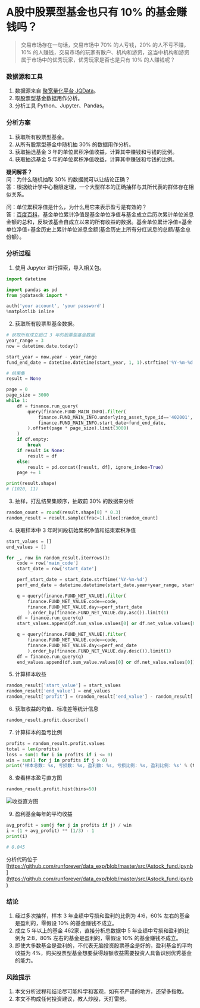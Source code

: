 # A股中股票型基金也只有 10% 的基金赚钱吗？

> 交易市场存在一句话，交易市场中 70% 的人亏钱，20% 的人不亏不赚，10% 的人赚钱，交易市场的玩家有散户、机构和游资，这当中机构和游资属于市场中的优秀玩家，优秀玩家是否也是只有 10% 的人赚钱呢？

### 数据源和工具
1. 数据源来自 [聚宽量化平台 JQData](https://www.joinquant.com/help/api/help?name=JQData)。
2. 取股票型基金数据用作分析。
3. 分析工具 Python、Jupyter、Pandas。

### 分析方案
1. 获取所有股票型基金。
2. 从所有股票型基金中随机抽 30% 的数据用作分析。
3. 获取抽选基金 3 年的单位累积净值收益，计算其中赚钱和亏钱的比例。
4. 获取抽选基金 5 年的单位累积净值收益，计算其中赚钱和亏钱的比例。

**疑问解答？**<br/>
问：为什么随机抽取 30% 的数据就可以让结论正确？<br/>
答：根据统计学中心极限定理，一个大型样本的正确抽样与其所代表的群体存在相似关系。

问：单位累积净值是什么，为什么用它来表示盈亏是有效的？<br/>
答：[百度百科](https://baike.baidu.com/item/%E7%B4%AF%E8%AE%A1%E5%87%80%E5%80%BC)，基金单位累计净值是基金单位净值与基金成立后历次累计单位派息金额的总和，反映该基金自成立以来的所有收益的数据。基金单位累计净值=基金单位净值+基金历史上累计单位派息金额(基金历史上所有分红派息的总额/基金总份额）。

### 分析过程
1. 使用 Jupyter 进行探索，导入相关包。

```python
import datetime

import pandas as pd
from jqdatasdk import *

auth('your account', 'your password')
%matplotlib inline
```

2. 获取所有股票型基金数据。

```python
# 获取所有成立超过 3 年的股票型基金数据
year_range = 3
now = datetime.date.today()

start_year = now.year - year_range
fund_end_date = datetime.datetime(start_year, 1, 1).strftime('%Y-%m-%d')

# 结果集
result = None

page = 0
page_size = 3000
while 1:
    df = finance.run_query(
        query(finance.FUND_MAIN_INFO).filter(
            finance.FUND_MAIN_INFO.underlying_asset_type_id=='402001',
            finance.FUND_MAIN_INFO.start_date<fund_end_date,
        ).offset(page * page_size).limit(3000)
    )
    if df.empty:
        break
    if result is None:
        result = df
    else:
        result = pd.concat([result, df], ignore_index=True)
    page += 1

print(result.shape)
# (1020, 11)
```

3. 抽样，打乱结果集顺序，抽取前 30% 的数据来分析

```python
random_count = round(result.shape[0] * 0.3)
random_result = result.sample(frac=1).iloc[:random_count]
```

4. 获取样本中 3 年时间段初始累积净值和结束累积净值

```python
start_values = []
end_values = []

for _, row in random_result.iterrows():
    code = row['main_code']
    start_date = row['start_date']

    perf_start_date = start_date.strftime('%Y-%m-%d')
    perf_end_date = datetime.datetime(start_date.year+year_range, start_date.month, start_date.day).strftime('%Y-%m-%d')

    q = query(finance.FUND_NET_VALUE).filter(
        finance.FUND_NET_VALUE.code==code,
        finance.FUND_NET_VALUE.day>=perf_start_date
        ).order_by(finance.FUND_NET_VALUE.day.asc()).limit(1)
    df = finance.run_query(q)
    start_values.append(df.sum_value.values[0] or df.net_value.values[0])

    q = query(finance.FUND_NET_VALUE).filter(
        finance.FUND_NET_VALUE.code==code,
        finance.FUND_NET_VALUE.day<=perf_end_date
        ).order_by(finance.FUND_NET_VALUE.day.desc()).limit(1)
    df = finance.run_query(q)
    end_values.append(df.sum_value.values[0] or df.net_value.values[0])
```

5. 计算样本收益

```python
random_result['start_value'] = start_values
random_result['end_value'] = end_values
random_result['profit'] = (random_result['end_value'] - random_result['start_value'])/random_result['start_value']
```

6. 获取收益的均值、标准差等统计信息

```python
random_result.profit.describe()
```

7. 计算样本的盈亏比例

```python
profits = random_result.profit.values
total = len(profits)
loss = sum(1 for i in profits if i <= 0)
win = sum(1 for j in profits if j > 0)
print('样本总数: %s, 亏损数: %s, 盈利数: %s, 亏损比例: %s, 盈利比例: %s' % (total, loss, win, round(loss/float(total), 2), round(win/float(total), 2)))
```

8. 查看样本盈亏直方图

```python
random_result.profit.hist(bins=50)
```

![收益直方图](http://cdn.defcoding.com/8C24CA16-940D-49E9-A463-60F06EA63C5A.png)

9. 盈利基金每年的平均收益

```python
avg_profit = sum(j for j in profits if j) / win
i = (1 + avg_profit) ** (1/3) - 1
print(i)

# 0.045
```

分析代码位于 [https://github.com/runforever/data_exp/blob/master/src/Astock_fund.ipynb](https://github.com/runforever/data_exp/blob/master/src/Astock_fund.ipynb)

### 结论
1. 经过多次抽样，样本 3 年业绩中亏损和盈利的比例为 4:6，60% 左右的基金是盈利的，零假设 10% 的基金赚钱不成立。
2. 成立 5 年以上的基金 462家，直接分析总数据中 5 年业绩中亏损和盈利的比例为 2:8，80% 左右的基金是盈利的，零假设 10% 的基金赚钱不成立。
3. 即使大多数基金是盈利的，不代表无脑投资股票基金是好的，盈利基金的平均收益为 4%，购买股票型基金想要获得超额收益需要投资人具备识别优秀基金的能力。

### 风险提示
1. 本文分析过程和结论尽可能科学和客观，如有不严谨的地方，还望多指教。
2. 本文不构成任何投资建议，教人炒股，天打雷劈。
